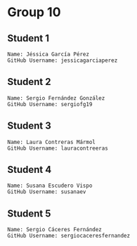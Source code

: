 # Group 10
## Student 1
    Name: Jéssica García Pérez
    GitHub Username: jessicagarciaperez
## Student 2
    Name: Sergio Fernández González
    GitHub Username: sergiofg19
## Student 3
    Name: Laura Contreras Mármol
    GitHub Username: lauracontreeras
## Student 4
    Name: Susana Escudero Vispo
    GitHub Username: susanaev
## Student 5
    Name: Sergio Cáceres Fernández
    GitHub Username: sergiocaceresfernandez